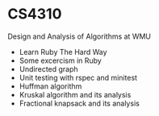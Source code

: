 # CS4310
Design and Analysis of Algorithms at WMU

* Learn Ruby The Hard Way
* Some excercism in Ruby
* Undirected graph
* Unit testing with rspec and minitest
* Huffman algorithm
* Kruskal algorithm and its analysis
* Fractional knapsack and its analysis